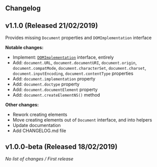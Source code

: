 ## Changelog

## v1.1.0 (Released 21/02/2019)

Provides missing `Document` properties and `DOMImplementation` interface

**Notable changes:**
- Implement: [`DOMImplementation`](https://developer.mozilla.org/en-US/docs/Web/API/DOMImplementation) interface, entirely
- Add: `document.URL`, `document.documentURI`, `document.origin`, `document.compatMode`, `document.characterSet`, `document.charset`, `document.inputEncoding`, `document.contentType` properties
- Add: `document.implementation` property
- Add: `document.doctype` property
- Add: `document.documentElement` property
- Add: `document.createElementNS()` method

**Other changes:**
- Rework creating elements
- Move creating elements out of `Document` interface, and into helpers
- Update documentation
- Add CHANGELOG.md file

## v1.0.0-beta (Released 18/02/2019)

*No list of changes / First release*